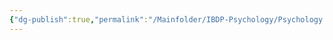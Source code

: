 ```yaml
---
{"dg-publish":true,"permalink":"/Mainfolder/IBDP-Psychology/Psychology Revision/Topics/Trauma and development/"}
---
```


